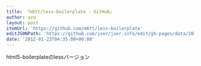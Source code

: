 ```yaml
---
title: 『m6tt/less-boilerplate - GitHub』
author: azu
layout: post
itemUrl: 'https://github.com/m6tt/less-boilerplate'
editJSONPath: 'https://github.com/jser/jser.info/edit/gh-pages/data/2012/01/index.json'
date: '2012-01-23T04:35:00+00:00'
---
```

html5-boilerplateのlessバージョン
